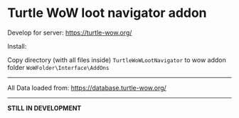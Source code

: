 # Turtle WoW loot navigator addon
Develop for server: https://turtle-wow.org/

Install:

Copy directory (with all files inside) `TurtleWoWLootNavigator` to wow addon folder `WoWFolder\Interface\AddOns`

---

All Data loaded from: https://database.turtle-wow.org/

---
**STILL IN DEVELOPMENT**
